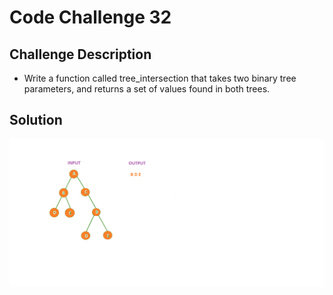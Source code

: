 # Code Challenge 32

## Challenge Description
- Write a function called tree_intersection that takes two binary tree parameters, and returns a set of values found in both trees.

<!-- ## Approach & Efficiency 
- On the whiteboard

### The bigO
- On the whiteboard -->

## Solution
![Code challenge 32 Whiteboard](../../assets/cc32.png)